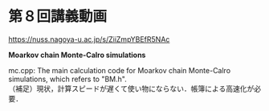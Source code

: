 # 第８回講義動画 <bf>
https://nuss.nagoya-u.ac.jp/s/ZiiZmpYBEfR5NAc

**Moarkov chain Monte-Calro simulations**<br>

mc.cpp: The main calculation code for Moarkov chain Monte-Calro simulations, which refers to "BM.h".<br>
（補足）現状，計算スピードが遅くて使い物にならない．帳簿による高速化が必要．

